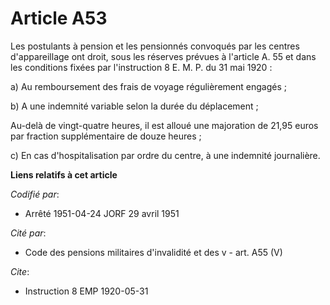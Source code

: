 # Article A53

Les postulants à pension et les pensionnés convoqués par les centres d'appareillage ont droit, sous les réserves prévues à
l'article A. 55 et dans les conditions fixées par l'instruction 8 E. M. P. du 31 mai 1920 :

a) Au remboursement des frais de voyage régulièrement engagés ;

b) A une indemnité variable selon la durée du déplacement ; 

Au-delà de vingt-quatre heures, il est alloué une majoration de 21,95 euros par fraction supplémentaire de douze heures ;

c) En cas d'hospitalisation par ordre du centre, à une indemnité journalière.

**Liens relatifs à cet article**

_Codifié par_:

  - Arrêté 1951-04-24 JORF 29 avril 1951

_Cité par_:

  - Code des pensions militaires d'invalidité et des v - art. A55 (V)

_Cite_:

  - Instruction 8 EMP 1920-05-31
